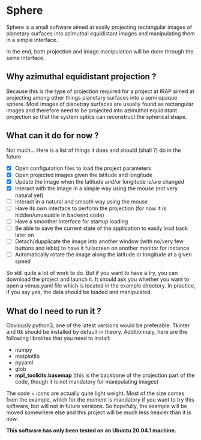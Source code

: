 # Sphere

Sphere is a small software aimed at easily projecting rectangular images of planetary surfaces into azimuthal equidistant images and manipulating them in a simple interface. 

In the end, both projection and image manipulation will be done through the same interface.

## Why azimuthal equidistant projection ?

Because this is the type of projection required for a project at IRAP aimed at projecting among other things planetary surfaces into a semi opaque sphere. Most images of planetray surfaces are usually found as rectangular images and therefore need to be projected into azimuthal equidistant projection so that the system optics can reconstruct the spherical shape.

## What can it do for now ?

Not much... Here is a list of things it does and should (shall ?) do in the future

- [x] Open configuration files to load the project parameters
- [x] Open projected images given the latitude and longitude
- [x] Update the image when the latitude and/or longitude is/are changed
- [x] Interact with the image in a simple way using the mouse (not very natural yet)
- [ ] Interact in a natural and smooth way using the mouse
- [ ] Have its own interface to perform the projection (for now it is hidden/unusuable in backend code)
- [ ] Have a smoother interface for startup loading
- [ ] Be able to save the current state of the application to easily load back later on
- [ ] Detach/dupplicate the image into another window (with no/very few buttons and lebls) to have it fullscreen on another monitor for instance
- [ ] Automatically rotate the image along the latitude or longitude at a given speed

So still quite a lot of work to do. But if you want to have a try, you can download the project and launch it. It should ask you whether you want to open a venus.yaml file which is located in the example directory. In practice, if you say yes, the data should be loaded and manipulated.

## What do I need to run it ?

Obviously python3, one of the latest versions would be preferable. Tkinter and ttk should be installed by default in theory. Additionnaly, here are the following librairies that you need to install:

- numpy
- matplotlib
- pyyaml
- glob
- __mpl_toolkits.basemap__ (this is the backbone of the projection part of the code, though it is not mandatory for manipulating images)

The code + icons are actually quite light weight. Most of the size comes from the example, which for the moment is mandatory if you want to try this software, but will not in future versions. So hopefully, the example will be moved somewhere else and this project will be much less heavier than it is now.

__This software has only been tested on an Ubuntu 20.04.1 machine.__
